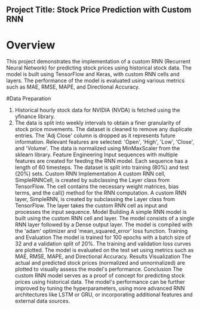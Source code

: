 ## Project Title: Stock Price Prediction with Custom RNN
# Overview
This project demonstrates the implementation of a custom RNN (Recurrent Neural Network) for predicting stock prices using historical stock data. The model is built using TensorFlow and Keras, with custom RNN cells and layers. The performance of the model is evaluated using various metrics such as MAE, RMSE, MAPE, and Directional Accuracy.

#Data Preparation
1. Historical hourly stock data for NVIDIA (NVDA) is fetched using the yfinance library.
2. The data is split into weekly intervals to obtain a finer granularity of stock price movements.
The dataset is cleaned to remove any duplicate entries.
The 'Adj Close' column is dropped as it represents future information.
Relevant features are selected: 'Open', 'High', 'Low', 'Close', and 'Volume'.
The data is normalized using MinMaxScaler from the sklearn library.
Feature Engineering
Input sequences with multiple features are created for feeding the RNN model. Each sequence has a length of 60 timesteps.
The dataset is split into training (80%) and test (20%) sets.
Custom RNN Implementation
A custom RNN cell, SimpleRNNCell, is created by subclassing the Layer class from TensorFlow. The cell contains the necessary weight matrices, bias terms, and the call() method for the RNN computation.
A custom RNN layer, SimpleRNN, is created by subclassing the Layer class from TensorFlow. The layer takes the custom RNN cell as input and processes the input sequence.
Model Building
A simple RNN model is built using the custom RNN cell and layer. The model consists of a single RNN layer followed by a Dense output layer.
The model is compiled with the 'adam' optimizer and 'mean_squared_error' loss function.
Training and Evaluation
The model is trained for 100 epochs with a batch size of 32 and a validation split of 20%.
The training and validation loss curves are plotted.
The model is evaluated on the test set using metrics such as MAE, RMSE, MAPE, and Directional Accuracy.
Results Visualization
The actual and predicted stock prices (normalized and unnormalized) are plotted to visually assess the model's performance.
Conclusion
The custom RNN model serves as a proof of concept for predicting stock prices using historical data. The model's performance can be further improved by tuning the hyperparameters, using more advanced RNN architectures like LSTM or GRU, or incorporating additional features and external data sources.
